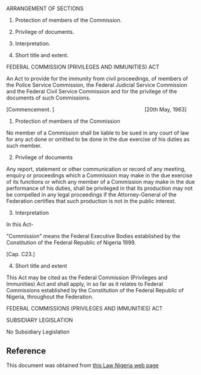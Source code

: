 # 

ARRANGEMENT OF SECTIONS

1. Protection of members of the Commission.

2. Privilege of documents.

3. Interpretation.

4. Short title and extent.

FEDERAL COMMISSION (PRIVILEGES AND IMMUNITIES) ACT

An Act to provide for the immunity from civil proceedings, of members of the Police Service Commission, the Federal Judicial Service Commission and the Federal Civil Service Commission and for the privilege of the documents of such Commissions.

[Commencement. ]                                                             [20th May, 1963]

1. Protection of members of the Commission

No member of a Commission shall be liable to be sued in any court of law for any act done or omitted to be done in the due exercise of his duties as such member.

2. Privilege of documents

Any report, statement or other communication or record of any meeting, enquiry or proceedings which a Commission may make in the due exercise of its functions or which any member of a Commission may make in the due performance of his duties, shall be privileged in that its production may not be compelled in any legal proceedings if the Attorney-General of the Federation certifies that such production is not in the public interest.

3. Interpretation

In this Act-

"Commission" means the Federal Executive Bodies established by the Constitution of the Federal Republic of Nigeria 1999.

[Cap. C23.]

4. Short title and extent

This Act may be cited as the Federal Commission (Privileges and Immunities) Act and shall apply, in so far as it relates to Federal Commissions established by the Constitution of the Federal Republic of Nigeria, throughout the Federation.

FEDERAL COMMISSIONS (PRIVILEGES AND IMMUNITIES) ACT

SUBSIDIARY LEGISLATION

No Subsidiary Legislation

## Reference

This document was obtained from [this Law Nigeria web page](http://www.lawnigeria.com/LFN/F/Federal-Commissions%28Priviledges-and-Immunities%29Act.php)
